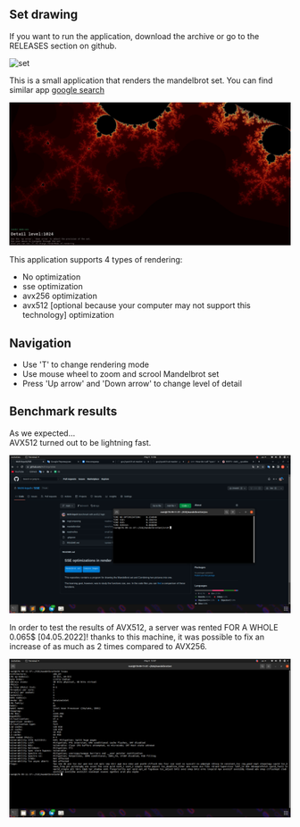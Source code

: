 ## Set drawing

If you want to run the application, download the archive or
go to the RELEASES section on github.</br>

![set](readmeRes/executionProcess.gif)

This is a small application that renders the mandelbrot set. You can find similar
app [google search](https://www.google.com/search?q=mandelbrot+set)</br>

![beauty](readmeRes/beautyOfSet.jpg)</br>

This application supports 4 types of rendering:
- No optimization
- sse optimization
- avx256 optimization
- avx512 [optional because your computer may not support this technology] optimization

## Navigation
- Use 'T' to change rendering mode
- Use mouse wheel to zoom and scrool Mandelbrot set
- Press 'Up arrow' and 'Down arrow' to change level of detail 

## Benchmark results

As we expected...</br>
AVX512 turned out to be lightning fast.

![test results](readmeRes/victory.png)

In order to test the results of AVX512, a server was rented FOR A WHOLE 0.065$ [04.05.2022]!
thanks to this machine, it was possible to fix an increase of as much as
2 times compared to AVX256.

![server cpu settings](readmeRes/serverCPU.png)